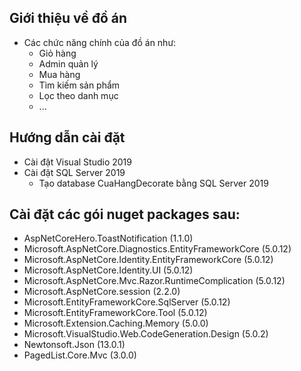 ## Giới thiệu về đồ án
- Các chức năng chính của đồ án như:
	- Giỏ hàng
	- Admin quản lý
	- Mua hàng
	- Tìm kiếm sản phẩm
	- Lọc theo danh mục
	- ...
## Hướng dẫn cài đặt
- Cài đặt Visual Studio 2019
- Cài đặt SQL Server 2019
  - Tạo database CuaHangDecorate bằng SQL Server 2019
## Cài đặt các gói nuget packages sau:
- AspNetCoreHero.ToastNotification (1.1.0)
- Microsoft.AspNetCore.Diagnostics.EntityFrameworkCore (5.0.12)
- Microsoft.AspNetCore.Identity.EntityFrameworkCore (5.0.12)
- Microsoft.AspNetCore.Identity.UI (5.0.12)
- Microsoft.AspNetCore.Mvc.Razor.RuntimeComplication (5.0.12)
- Microsoft.AspNetCore.session (2.2.0)
- Microsoft.EntityFrameworkCore.SqlServer (5.0.12)
- Microsoft.EntityFrameworkCore.Tool (5.0.12)
- Microsoft.Extension.Caching.Memory (5.0.0)
- Microsoft.VisualStudio.Web.CodeGeneration.Design (5.0.2)
- Newtonsoft.Json (13.0.1)
- PagedList.Core.Mvc (3.0.0)
